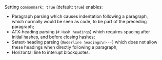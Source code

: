 Setting `commonmark: true` (default: `true`) enables:

- Paragraph parsing which causes indentation following a paragraph, which normally would be seen as code, to be part of the preceding paragraph;
- ATX-heading parsing (`# Hash headings`) which requires spacing after initial hashes, and before closing hashes;
- Setext-heading parsing (`Underline headings\n---`) which does not allow these headings when directly following a paragraph;
- Horizontal line to interupt blockquotes.
